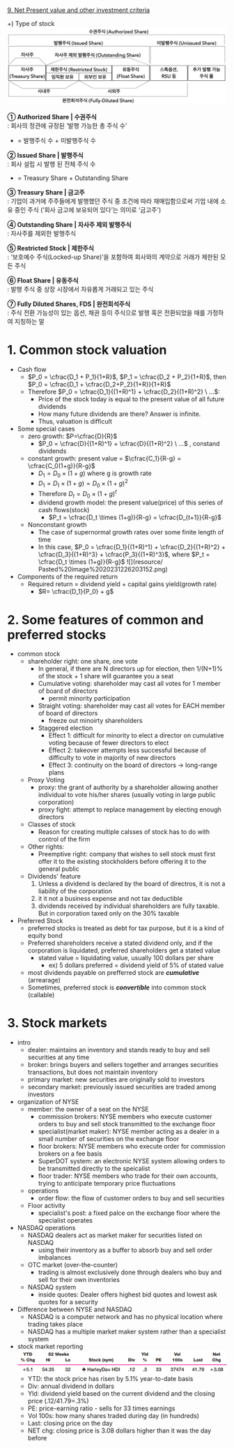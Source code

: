 [9. Net Present value and other investment criteria](9.%20Net%20Present%20value%20and%20other%20investment%20criteria.md)

+) Type of stock ![](resource/Pasted%20image%2020240104230126.png)

**① Authorized Share | 수권주식**  
: 회사의 정관에 규정된 ‘발행 가능한 총 주식 수’ 
- = 발행주식 수 + 미발행주식 수

**② Issued Share | 발행주식**  
: 회사 설립 시 발행 된 전체 주식 수
- = Treasury Share + Outstanding Share

**③ Treasury Share | 금고주**  
: 기업이 과거에 주주들에게 발행했던 주식 중 조건에 따라 재매입함으로써 기업 내에 소유 중인 주식 (‘회사 금고에 보유되어 있다’는 의미로 ‘금고주')

**④ Outstanding Share | 자사주 제외 발행주식**  
: 자사주를 제외한 발행주식

**⑤ Restricted Stock | 제한주식**  
: ‘보호예수 주식(Locked-up Share)’을 포함하여 회사와의 계약으로 거래가 제한된 모든 주식

**⑥ Float Share | 유동주식**  
: 발행 주식 중 상장 시장에서 자유롭게 거래되고 있는 주식

**⑦ Fully Diluted Shares, FDS | 완전희석주식**  
: 주식 전환 가능성이 있는 옵션, 채권 등이 주식으로 발행 혹은 전환되었을 때를 가정하여 지칭하는 말

# 1. Common stock valuation

- Cash flow
	- $P_0 = \cfrac{D_1 + P_1}{1+R}$, $P_1 = \cfrac{D_2 + P_2}{1+R}$, then $P_0 = \cfrac{D_1 + \cfrac{D_2+P_2}{1+R}}{1+R}$
	- Therefore $P_0 = \cfrac{D_1}{(1+R)^1} + \cfrac{D_2}{(1+R)^2} \ ...$: 
		- Price of the stock today is equal to the present value of all future dividends
		- How many future dividends are there? Answer is infinite.
		- Thus, valuation is difficult
- Some special cases
	- zero growth: $P=\cfrac{D}{R}$
		- $P_0 = \cfrac{D}{(1+R)^1} + \cfrac{D}{(1+R)^2} \ ...$ , constand dividends
	- constant growth: present value = $\cfrac{C_1}{R-g} = \cfrac{C_0(1+g)}{R-g}$
		- $D_1 = D_0 \times (1+g)$ where g is growth rate
		- $D_1 = D_1 \times (1+g) = D_0 \times (1+g)^2$
		- Therefore $D_t = D_0 \times (1+g)^t$
		- dividend growth model: the present value(price) of this series of cash flows(stock) 
			- $P_t = \cfrac{D_t \times (1+g)}{R-g} = \cfrac{D_{t+1}}{R-g}$
	- Nonconstant growth
		- The case of supernormal growth rates over some finite length of time
		- In this case, $P_0 = \cfrac{D_1}{(1+R)^1} + \cfrac{D_2}{(1+R)^2} + \cfrac{D_3}{(1+R)^3} + \cfrac{P_3}{(1+R)^3}$, where $P_t = \cfrac{D_t \times (1+g)}{R-g}$ ![](resource/ Pasted%20image%2020231226203152.png)
- Components of the required return
	- Required return = dividend yield + capital gains yield(growth rate)
		- $R= \cfrac{D_1}{P_0} + g$


# 2. Some features of common and preferred stocks

- common stock 
	- shareholder right: one share, one vote
		- In general, if there are N directors up for election, then 1/(N+1)% of the stock + 1 share will guarantee you a seat
		- Cumulative voting: shareholder may cast all votes for 1 member of board of directors
			- permit minority participation
		- Straight voting: shareholder may cast all votes for EACH member of board of directors 
			- freeze out minoirty shareholders
		- Staggered election
			- Effect 1: difficult for minority to elect a director on cumulative voting because of fewer directors to elect
			- Effect 2: takeover attempts less successful because of difficulty to vote in majority of new directors
			- Effect 3: continuity on the board of directors -> long-range plans
	- Proxy Voting
		- proxy: the grant of authority by a shareholder allowing another individual to vote his/her shares (usually voting in large public corporation)
		- proxy fight: attempt to replace management by electing enough directors
	- Classes of stock
		- Reason for creating multiple calsses of stock has to do with control of the firm
	- Other rights:
		- Preemptive right: company that wishes to sell stock must first offer it to the existing stockholders before offering it to the general public
	- Dividends' feature
		1. Unless a dividend is declared by the board of directros, it is not a liability of the corporation
		2. it it not a business expense and not tax deductible
		3. dividends received by individual shareholders are fully taxable. But in corporation taxed only on the 30% taxable
- Preferred Stock
	- preferred stocks is treated as debt for tax purpose, but it is a kind of equity bond
	- Preferred shareholders receive a stated dividend only, and if the corporation is liquidated, preferred shareholders get a stated value
		- stated value = liquidating value, usually 100 dollars per share
			- ex) 5 dollars preferred = dividend yield of 5% of stated value
	- most dividends payable on prefferred stock are ***cumulative*** (arrearage)
	- Sometimes, preferred stock is ***convertible*** into common stock (callable)

# 3. Stock markets
- intro
	- dealer: maintains an inventory and stands ready to buy and sell securities at any time
	- broker: brings buyers and sellers together and arranges securities transactions, but does not maintain inventory
	- primary market: new securities are originally sold to investors
	- secondary market: previously issued securities are traded among investors
- organization of NYSE
	- member: the owner of a seat on the NYSE
		- commission brokers: NYSE members who execute customer orders to buy and sell stock transmitted to the exchange floor
		- specialist(market maker): NYSE member acting as a dealer in a small number of securities on the exchange floor
		- floor brokers: NYSE members who execute order for commission brokers on a fee basis
		- SuperDOT system: an electronic NYSE system allowing orders to be transmitted directly to the speicalist
		- floor trader: NYSE members who trade for their own accounts, trying to anticipate temporary price fluctuations
	- operations
		- order flow: the flow of customer orders to buy and sell securities
	- Floor activity
		- specialist's post: a fixed palce on the exchange floor where the specialist operates
- NASDAQ operations
	- NASDAQ dealers act as market maker for securities listed on NASDAQ
		- using their inventory as a buffer to absorb buy and sell order imbalances
	- OTC market (over-the-counter)
		- trading is almost exclusively done through dealers who buy and sell for their own inventories
	- NASDAQ system
		- inside quotes: Dealer offers highest bid quotes and lowest ask quotes for a security
- Difference between NYSE and NASDAQ
	- NASDAQ is a computer network and has no physical location where trading takes place
	- NASDAQ has a multiple market maker system rather than a specialist system
- stock market reporting ![](resource/Pasted%20image%2020231226233145.png)
	- YTD: the stock price has risen by 5.1% year-to-date basis
	- Div: annual dividend in dollars
	- Yld: dividend yield based on the current dividend and the closing price (.12/41.79=.3%)
	- PE: price-earning ratio - sells for 33 times earnings
	- Vol 100s: how many shares traded during day (in hundreds)
	- Last: closing price on the day
	- NET chg: closing price is 3.08 dollars higher than it was the day before